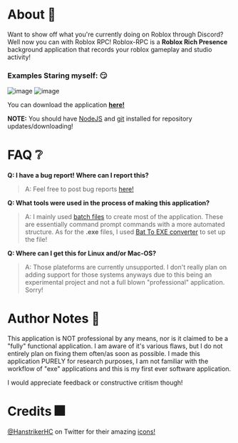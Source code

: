 # About 📜
Want to show off what you're currently doing on Roblox through Discord? Well now you can with Roblox RPC! Roblox-RPC is a **Roblox Rich Presence** background application
that records your roblox gameplay and studio activity!

### Examples Staring myself: 😏
![image](https://user-images.githubusercontent.com/52884117/200638681-1d598a8e-249d-4ec3-8c76-41c17daaa620.png)
![image](https://user-images.githubusercontent.com/52884117/200639261-ff78abd2-afda-4e40-ad38-914724e3f3e7.png)

You can download the application [**here!**](https://github.com/Cosmental/Roblox-RPC/releases/tag/Roblox)

**NOTE:** You should have [NodeJS](https://nodejs.org/en/download/) and [git](https://git-scm.com/downloads) installed for repository updates/downloading!

# FAQ ❔

**Q: I have a bug report! Where can I report this?**
> A: Feel free to post bug reports [here!](https://github.com/Cosmental/Roblox-RPC/issues/new)

**Q: What tools were used in the process of making this application?**
> A: I mainly used [batch files](https://www.techtarget.com/searchwindowsserver/definition/batch-file#:~:text=A%20batch%20file%20is%20a,a%20sequence%20in%20the%20system.)
to create most of the application. These are essentially command prompt commands with a more automated structure. As for the **.exe** files, I used [Bat To EXE converter](https://bat-to-exe-converter-x64.en.softonic.com/)
to set up the file!

**Q: Where can I get this for Linux and/or Mac-OS?**
> A: Those plateforms are currently unsupported. I don't really plan on adding support for those systems anyways due to this being an experimental project and not a 
full blown "professional" application. Sorry!

# Author Notes 📝
This application is NOT professional by any means, nor is it claimed to be a "fully" functional application. I am aware
of it's various flaws, but I do not entirely plan on fixing them often/as soon as possible. I made this application PURELY
for research purposes, I am not familiar with the workflow of "exe" applications and this is my first ever software
application.

I would appreciate feedback or constructive critism though!

# Credits 🎆
[@HanstrikerHC](https://mobile.twitter.com/HanstrikerHC) on Twitter for their amazing [icons!](https://mobile.twitter.com/HanstrikerHC/status/1289110591324352513/photo/1)
